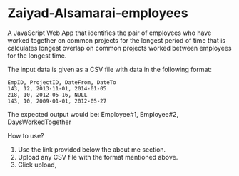 # Zaiyad-Alsamarai-employees
A JavaScript Web App that identifies the pair of employees who have worked together on common projects for the longest period of time that is calculates longest overlap on common projects worked between employees for the longest time.

The input data is given as a CSV file with data in the following format: 
```
EmpID, ProjectID, DateFrom, DateTo
143, 12, 2013-11-01, 2014-01-05
218, 10, 2012-05-16, NULL
143, 10, 2009-01-01, 2012-05-27
```

The expected output would be:
Employee#1, Employee#2, DaysWorkedTogether 

How to use?
1) Use the link provided below the about me section.
2) Upload any CSV file with the format mentioned above.
3) Click upload, 